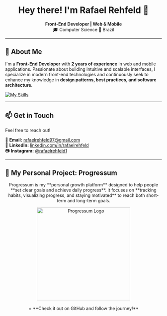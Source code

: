 <h1 align="center">Hey there! I'm Rafael Rehfeld 👋</h1>

<p align="center">
   <strong>Front-End Developer | Web & Mobile</strong>  
   <br>
   🎓 Computer Science
   📍 Brazil  
</p>

---

## 🚀 About Me  
I'm a **Front-End Developer** with **2 years of experience** in web and mobile applications. Passionate about building intuitive and scalable interfaces, I specialize in modern front-end technologies and continuously seek to enhance my knowledge in **design patterns, best practices, and software architecture**.  

[![My Skills](https://skillicons.dev/icons?i=js,ts,react,redux,nextjs,nestjs,mysql,postgres,laravel,git,docker,angular,androidstudio)](https://skillicons.dev)

---

## 📫 Get in Touch  
Feel free to reach out!  

📧 **Email:** [rafaelrehfeld97@gmail.com](mailto:rafaelrehfeld97@gmail.com)  
🔗 **LinkedIn:** [linkedin.com/in/rafaelrehfeld](https://www.linkedin.com/in/rafaelrehfeld/)  
📷 **Instagram:** [@rafaelrehfeld1](https://instagram.com/rafaelrehfeld1) 

---

## 🚀 My Personal Project: Progressum

<p align="center">
Progressum is my **personal growth platform** designed to help people **set clear goals and achieve daily progress**.  
It focuses on **tracking habits, visualizing progress, and staying motivated** to reach both short-term and long-term goals.
</p>

<p align="center">
<a href="https://github.com/progressumapp" target="_blank">
  <img width="300" height="300" alt="Progressum Logo" src="https://github.com/user-attachments/assets/a51a509d-4caa-4e16-a056-98674d069ef7" />
</a>
</p>

<p align="center">
⭐ **Check it out on GitHub and follow the journey!**
</p>
